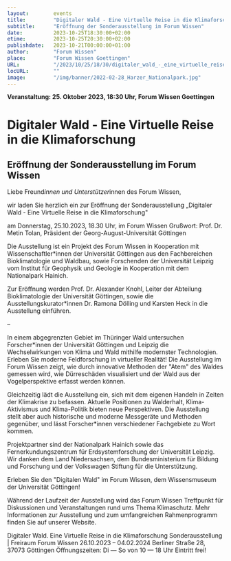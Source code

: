 ```yaml
---
layout:        events
title:         "Digitaler Wald - Eine Virtuelle Reise in die Klimaforschung"
subtitle:      "Eröffnung der Sonderausstellung im Forum Wissen"
date:          2023-10-25T18:30:00+02:00
etime:         2023-10-25T20:30:00+02:00
publishdate:   2023-10-21T00:00:00+01:00
author:        "Forum Wissen"
place:         "Forum Wissen Goettingen"
URL:           "/2023/10/25/18/30/digitaler_wald_-_eine_virtuelle_reise_in_die_klimaforschung"
locURL:        ""
image:         "/img/banner/2022-02-28_Harzer_Nationalpark.jpg"
---
```


**Veranstaltung: 25. Oktober 2023, 18:30 Uhr, Forum Wissen Goettingen**

Digitaler Wald - Eine Virtuelle Reise in die Klimaforschung
===========

Eröffnung der Sonderausstellung im Forum Wissen
-----------
Liebe Freund*innen und Unterstützer*innen des Forum Wissen,


wir laden Sie herzlich ein zur Eröffnung der Sonderausstellung
„Digitaler Wald - Eine Virtuelle Reise in die Klimaforschung"

am Donnerstag, 25.10.2023, 18.30 Uhr, im Forum Wissen
Grußwort: Prof. Dr. Metin Tolan, Präsident der Georg-August-Universität Göttingen


Die Ausstellung ist ein Projekt des Forum Wissen in Kooperation mit Wissenschaftler*innen der Universität Göttingen aus den Fachbereichen Bioklimatologie und Waldbau, sowie Forschenden der Universität Leipzig vom Institut für Geophysik und Geologie in Kooperation mit dem Nationalpark Hainich.

Zur Eröffnung werden Prof. Dr. Alexander Knohl, Leiter der Abteilung Bioklimatologie der Universität Göttingen, sowie die Ausstellungskurator*innen Dr. Ramona Dölling und Karsten Heck in die Ausstellung einführen.

–

In einem abgegrenzten Gebiet im Thüringer Wald untersuchen Forscher*innen der Universität Göttingen und Leipzig die Wechselwirkungen von Klima und Wald mithilfe modernster Technologien. Erleben Sie moderne Feldforschung in virtueller Realität! Die Ausstellung im Forum Wissen zeigt, wie durch innovative Methoden der "Atem" des Waldes gemessen wird, wie Dürreschäden visualisiert und der Wald aus der Vogelperspektive erfasst werden können.

Gleichzeitig lädt die Ausstellung ein, sich mit dem eigenen Handeln in Zeiten der Klimakrise zu befassen. Aktuelle Positionen zu Walderhalt, Klima-Aktivismus und Klima-Politik bieten neue Perspektiven. Die Ausstellung stellt aber auch historische und moderne Messgeräte und Methoden gegenüber, und lässt Forscher*innen verschiedener Fachgebiete zu Wort kommen.

Projektpartner sind der Nationalpark Hainich sowie das Fernerkundungszentrum für Erdsystemforschung der Universität Leipzig. Wir danken dem Land Niedersachsen, dem Bundesministerium für Bildung und Forschung und der Volkswagen Stiftung für die Unterstützung.

Erleben Sie den "Digitalen Wald" im Forum Wissen, dem Wissensmuseum der Universität Göttingen!

Während der Laufzeit der Ausstellung wird das Forum Wissen Treffpunkt für Diskussionen und Veranstaltungen rund ums Thema Klimaschutz. Mehr Informationen zur Ausstellung und zum umfangreichen Rahmenprogramm finden Sie auf unserer Website. 

Digitaler Wald. Eine Virtuelle Reise in die Klimaforschung
Sonderausstellung | Freiraum Forum Wissen
26.10.2023 – 04.02.2024
Berliner Straße 28, 37073 Göttingen
Öffnungszeiten: Di — So von 10 — 18 Uhr
Eintritt frei! 


